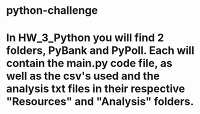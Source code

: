 # python-challenge
# In HW_3_Python you will find 2 folders, PyBank and PyPoll. Each will contain the main.py code file, as well as the csv's used and the analysis txt files in their respective "Resources" and "Analysis" folders. 
